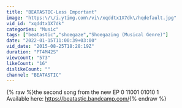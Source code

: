 ```yaml
---
title: "BEATASTIC-Less Important"
image: "https:\/\/i.ytimg.com\/vi\/xqddtx1X7dk\/hqdefault.jpg"
vid_id: "xqddtx1X7dk"
categories: "Music"
tags: ["beatastic","shoegaze","Shoegazing (Musical Genre)"]
date: "2022-01-15T11:00:39+03:00"
vid_date: "2015-08-25T18:28:19Z"
duration: "PT4M42S"
viewcount: "573"
likeCount: "16"
dislikeCount: ""
channel: "BEATASTIC"
---
```

{% raw %}the second song from the new EP 0 11001 01010 1<br />Available here: <a rel="nofollow" target="blank" href="https://beatastic.bandcamp.com/">https://beatastic.bandcamp.com/</a>{% endraw %}
